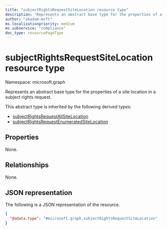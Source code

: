 ```yaml
---
title: "subjectRightsRequestSiteLocation resource type"
description: "Represents an abstract base type for the properties of a site location in a subject rights request."
author: "skadam-msft"
ms.localizationpriority: medium
ms.subservice: "compliance"
doc_type: resourcePageType
---
```


# subjectRightsRequestSiteLocation resource type

Namespace: microsoft.graph

Represents an abstract base type for the properties of a site location in a subject rights request.

This abstract type is inherited by the following derived types:
- [subjectRightsRequestAllSiteLocation](../resources/subjectrightsrequestallsitelocation.md)
- [subjectRightsRequestEnumeratedSiteLocation](../resources/subjectrightsrequestenumeratedsitelocation.md)

## Properties
None.

## Relationships
None.

## JSON representation
The following is a JSON representation of the resource.
<!-- {
  "blockType": "resource",
  "@odata.type": "microsoft.graph.subjectRightsRequestSiteLocation"
}
-->
``` json
{
  "@odata.type": "#microsoft.graph.subjectRightsRequestSiteLocation"
}
```

